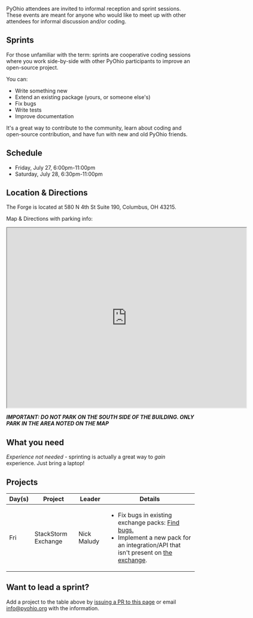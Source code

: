PyOhio attendees are invited to informal reception and sprint sessions. These events are meant for anyone who would like to meet up with other attendees for informal discussion and/or coding.

## Sprints

For those unfamiliar with the term: sprints are cooperative coding sessions where you work side-by-side with other PyOhio participants to improve an open-source project.

You can:

- Write something new
- Extend an existing package (yours, or someone else's)
- Fix bugs
- Write tests
- Improve documentation

It's a great way to contribute to the community, learn about coding and open-source contribution, and have fun with new and old PyOhio friends.

## Schedule

* Friday, July 27, 6:00pm-11:00pm
* Saturday, July 28, 6:30pm-11:00pm

## Location & Directions

The Forge is located at 580 N 4th St Suite 190, Columbus, OH 43215.

Map & Directions with parking info:

<iframe src="https://www.google.com/maps/d/u/1/embed?mid=1LIewa4cWEDFfmL76YY9XOx1KsPjOOUZF" width="640" height="480"></iframe>

***IMPORTANT: DO NOT PARK ON THE SOUTH SIDE OF THE BUILDING. ONLY PARK IN THE
AREA NOTED ON THE MAP***

## What you need

*Experience not needed* - sprinting is actually a great way to <em>gain</em> experience. Just bring a laptop!

## Projects

| Day(s) | Project             | Leader            | Details                           |
| ------ | ------------------- | ----------------- | --------------------------------- |
| Fri    | StackStorm Exchange | Nick Maludy       | <ul><li>Fix bugs in existing exchange packs: <a href="https://github.com/issues?q=is%3Aopen+is%3Aissue+archived%3Afalse+user%3AStackStorm-Exchange">Find bugs.</a></li><li>Implement a new pack for an integration/API that isn't present on <a href="https://exchange.stackstorm.org/">the exchange</a>.</li></ul> |

## Want to lead a sprint?

Add a project to the table above by [issuing a PR to this page](https://github.com/pyohio/pyohio-website/blob/master/pinaxcon/templates/static_pages/program/sprints_and_receptions.md)
or email info@pyohio.org with the information.
